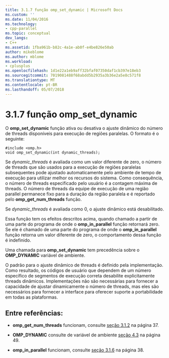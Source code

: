 ```yaml
---
title: 3.1.7 função omp_set_dynamic | Microsoft Docs
ms.custom: ''
ms.date: 11/04/2016
ms.technology:
- cpp-parallel
ms.topic: conceptual
dev_langs:
- C++
ms.assetid: 1fba961b-b82c-4a1e-ab0f-e4be826e50ab
author: mikeblome
ms.author: mblome
ms.workload:
- cplusplus
ms.openlocfilehash: 1d1e22a1eb9aff32bfaf07350daf1cb397e18eb3
ms.sourcegitcommit: 7019081488f68abdd5b2935a3b36e2a5e8c571f8
ms.translationtype: MT
ms.contentlocale: pt-BR
ms.lasthandoff: 05/07/2018
---
```

# <a name="317-ompsetdynamic-function"></a>3.1.7 função omp_set_dynamic
O **omp_set_dynamic** função ativa ou desativa o ajuste dinâmico do número de threads disponíveis para execução de regiões paralelas. O formato é o seguinte:  
  
```  
#include <omp.h>  
void omp_set_dynamic(int dynamic_threads);  
```  
  
 Se *dynamic_threads* é avaliada como um valor diferente de zero, o número de threads que são usados para a execução de regiões paralelas subsequentes pode ajustado automaticamente pelo ambiente de tempo de execução para utilizar melhor os recursos do sistema. Como consequência, o número de threads especificado pelo usuário é a contagem máxima de threads. O número de threads da equipe de execução de uma região parallel permanece fixo para a duração da região paralela e é reportado pelo **omp_get_num_threads** função.  
  
 Se *dynamic_threads* é avaliada como 0, o ajuste dinâmico está desabilitado.  
  
 Essa função tem os efeitos descritos acima, quando chamado a partir de uma parte do programa de onde o **omp_in_parallel** função retornará zero. Se ele é chamado de uma parte do programa de onde o **omp_in_parallel** função retorna um valor diferente de zero, o comportamento dessa função é indefinido.  
  
 Uma chamada para **omp_set_dynamic** tem precedência sobre o **OMP_DYNAMIC** variável de ambiente.  
  
 O padrão para o ajuste dinâmico de threads é definido pela implementação. Como resultado, os códigos de usuário que dependem de um número específico de segmentos de execução correta desabilite explicitamente threads dinâmicos. Implementações não são necessárias para fornecer a capacidade de ajustar dinamicamente o número de threads, mas eles são necessários para fornecer a interface para oferecer suporte a portabilidade em todas as plataformas.  
  
## <a name="cross-references"></a>Entre referências:  
  
-   **omp_get_num_threads** funcionam, consulte [seção 3.1.2](../../parallel/openmp/3-1-2-omp-get-num-threads-function.md) na página 37.  
  
-   **OMP_DYNAMIC** consulte de variável de ambiente [seção 4.3](../../parallel/openmp/4-3-omp-dynamic.md) na página 49.  
  
-   **omp_in_parallel** funcionam, consulte [seção 3.1.6](../../parallel/openmp/3-1-6-omp-in-parallel-function.md) na página 38.
